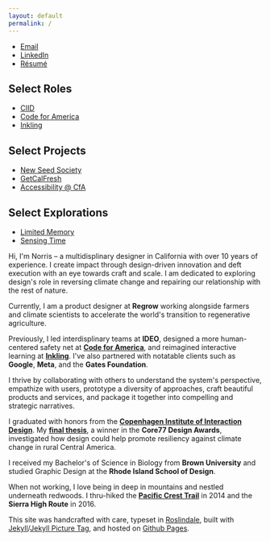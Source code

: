 ```yaml
---
layout: default
permalink: /
---
```


<article class="about main-content row">
	<section class="about__contact col-md-3 col-sm-6 col-xs-12 last-xs first-md">
		<div class="about__photo"></div>
	</section>
	<section class="about__selected-works col-md-3 col-sm-6 col-xs-12 spacing-below-40">
		<ul class="list--no-style">
			<li><a href="mailto:norrishung@gmail.com">Email</a></li>
			<li><a href="https://www.linkedin.com/in/norrishung/">LinkedIn</a></li>
			<li><a href="/images/norrishung_resume.pdf">Résumé</a></li>
		</ul>
		<h2>Select Roles</h2>
		<ul class="list--no-style">
			<li><a href="{% post_url 2021-03-01-ciid %}">CIID</a></li>
			<li><a href="{% post_url 2019-11-01-cfa %}">Code for America</a></li>
			<li><a href="{% post_url 2014-04-31-inkling %}">Inkling</a></li>
		</ul>
		<h2>Select Projects</h2>
		<ul class="list--no-style">
			<li><a href="{% post_url 2021-02-26-new-seed-society %}">New Seed Society</a></li>
			<li><a href="{% post_url 2018-12-31-getcalfresh %}">GetCalFresh</a></li>
			<li><a href="{% post_url 2019-09-03-honeycrisp %}">Accessibility @ CfA</a></li>
		</ul>
		<h2>Select Explorations</h2>
		<ul class="list--no-style">
			<li><a href="{% post_url 2020-06-21-limited-memory %}">Limited Memory</a></li>
			<li><a href="{% post_url 2020-09-04-sensing-time %}">Sensing Time</a></li>
		</ul>
	</section>
	<section class="about__bio col-md-6 col-xs-12 first-xs last-md spacing-below-40">
		<p>Hi, I'm Norris – a multidisplinary designer in California with over 10 years of experience. I create impact through design-driven innovation and deft execution with an eye towards craft and scale. I am dedicated to exploring design's role in reversing climate change and repairing our relationship with the rest of nature.</p>
		<p>Currently, I am a product designer at <strong>Regrow</strong> working alongside farmers and climate scientists to accelerate the world's transition to regenerative agriculture. </p>
		<p>Previously, I led interdisplinary teams at <strong>IDEO</strong>, designed a more human-centered safety net at <strong><a href="{% post_url 2019-11-01-cfa %}">Code for America</a></strong>, and reimagined interactive learning at <strong><a href="{% post_url 2014-04-31-inkling %}">Inkling</a></strong>. I've also partnered with notatable clients such as <strong>Google</strong>, <strong>Meta</strong>, and the <strong>Gates Foundation</strong>.</p>
		<p>I thrive by collaborating with others to understand the system's perspective, empathize with users, prototype a diversity of approaches, craft beautiful products and services, and package it together into compelling and strategic narratives.</p>
		<p>I graduated with honors from the <strong><a href="{% post_url 2021-03-01-ciid %}">Copenhagen Institute of Interaction Design</a></strong>. My <strong><a href="{% post_url 2021-02-26-new-seed-society %}">final thesis</a></strong>, a winner in the <strong>Core77 Design Awards</strong>, investigated how design could help promote resiliency against climate change in rural Central America.</p>
		<p>I received my Bachelor's of Science in Biology from <strong>Brown University</strong> and studied Graphic Design at the <strong>Rhode Island School of Design</strong>.</p>
		<p class="spacing-below-96">When not working, I love being in deep in mountains and nestled underneath redwoods. I thru-hiked the <strong><a href="{% post_url 2014-09-15-pct %}">Pacific Crest Trail</a></strong> in 2014 and the <strong>Sierra High Route</strong> in 2016.</p>
		<p class="text--helper">This site was handcrafted with care, typeset in <a href="https://djr.com/roslindale/">Roslindale</a>, built with <a href="https://jekyllrb.com">Jekyll</a>/<a href="http://rbuchberger.github.io/jekyll_picture_tag/">Jekyll Picture Tag</a>, and hosted on <a href="https://pages.github.com">Github Pages</a>.</p>
	</section>
</article>
